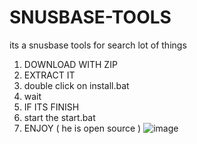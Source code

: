# SNUSBASE-TOOLS
its a snusbase tools for search lot of things 
1) DOWNLOAD WITH ZIP
2) EXTRACT IT
3) double click on install.bat
4) wait
5) IF ITS FINISH
6) start the start.bat
7) ENJOY ( he is open source )
![image](https://github.com/Sandati-Cyb3r/SNUSBASE-TOOLS/assets/171835804/42335e1f-fbda-4a2b-ad2d-aaa2bbd69735)
